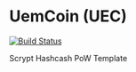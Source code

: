 UemCoin (UEC)
===========

[![Build Status](https://travis-ci.org/RazorLove/uemcoin.png?branch=master)](https://travis-ci.org/RazorLove/uemcoin)


Scrypt Hashcash PoW Template